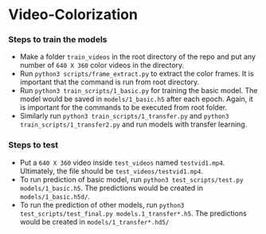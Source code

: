 # Video-Colorization

### Steps to train the models

  - Make a folder `train_videos` in the root directory of the repo and put any number of `640 X 360` color videos in the directory.
  - Run `python3 scripts/frame_extract.py` to extract the color frames. It is important that the command is run from root directory.
  - Run `python3 train_scripts/1_basic.py` for training the basic model. The model would be saved in `models/1_basic.h5` after each epoch. Again, it is important for the commands to be executed from root folder.
  - Similarly run `python3 train_scripts/1_transfer.py` and `python3 train_scripts/1_transfer2.py` and run models with transfer learning.


### Steps to test 

  - Put a `640 X 360` video inside `test_videos` named `testvid1.mp4`. Ultimately, the file should be `test_videos/testvid1.mp4`.
  - To run prediction of basic model, run `python3 test_scripts/test.py models/1_basic.h5`. The predictions would be created in `models/1_basic.h5d/`.
  - To run the prediction of other models, run `python3 test_scripts/test_final.py models.1_transfer*.h5`. The predictions would be created in `models/1_transfer*.hd5/`
